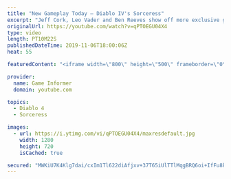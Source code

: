```yaml
---
title: "New Gameplay Today – Diablo IV's Sorceress"
excerpt: "Jeff Cork, Leo Vader and Ben Reeves show off more exclusive gameplay of Diablo IV, which can be viewed without commentary at ..."
originalUrl: https://youtube.com/watch?v=qPTOEGU04X4
type: video
length: PT10M22S
publishedDateTime: 2019-11-06T18:00:06Z
heat: 55

featuredContent: "<iframe width=\"800\" height=\"500\" frameborder=\"0\" src=\"https://www.youtube.com/embed/qPTOEGU04X4\" allow=\"accelerometer; autoplay; encrypted-media; gyroscope; picture-in-picture\" allowfullscreen></iframe>"

provider:
  name: Game Informer
  domain: youtube.com

topics:
  - Diablo 4
  - Sorceress

images:
  - url: https://i.ytimg.com/vi/qPTOEGU04X4/maxresdefault.jpg
    width: 1280
    height: 720
    isCached: true

secured: "MWKiU7K4Klg7dai/cxIm1Tl622diAfjxv+37T65iUlTTlMqgBRQ6oi+IfFu8k7Jgrz5U+bts+fO7p8CurNOKHg+FkpJsYB1wcCEGf7zhIAMSNuCLPmLCqtOINVVVt3XIkVyJid0y6NySNbbEIWhTuY3b8nH8GSvGzc/5awptfz0zTw8SVauu9QUCGvxVUEo9t757Ef2E94qpupvTeCRR4Rw2zPSw2bvOSI9WzM45LOpPBMz8QCzay6YjzhqWrN+Zrf4XAJ40TFMLIpcE8seJsgn/d7KsXMruVSVjjrS5clvYhCUKXqeBZWcYemJj8V+0M14d4R2GyjlrLJqndVUXD83O4Pc/VXMQKU8Byr/R7x5q4uoRBkxI/q49A887AU8WFs6RbzwHDEgN9uO/YVuZ971zFa3ZukrNFuhdABLSeCOFJup7Ul1AHNp+7WrWW2sU;05FMm6Fbqie0g5AaGIqIQQ=="
---
```


